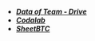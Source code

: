 - ***[Data of Team - Drive](https://drive.google.com/drive/folders/12DBmsS7SX51RvYXQ7ctol8y6qbeYBq2O)***
- ***[Codalab](https://codalab.lisn.upsaclay.fr/competitions/20122#participate)***
- ***[SheetBTC](https://docs.google.com/spreadsheets/d/1mO3zS79L1HMLZ-BLpyy8E-n9RROOElms5DS_Gi1gKiU/edit?gid=805777964#gid=805777964)***
